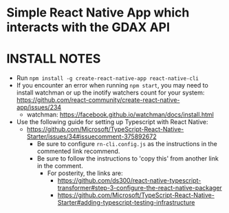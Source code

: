 # Simple React Native App which interacts with the GDAX API

# INSTALL NOTES
 - Run `npm install -g create-react-native-app react-native-cli`
 - If you encounter an error when running `npm start`, you  may need to install watchman or up the inotify watchers count for your system:
 https://github.com/react-community/create-react-native-app/issues/234
    - watchman: https://facebook.github.io/watchman/docs/install.html
- Use the following guide for setting up Typescript with React Native:
    - https://github.com/Microsoft/TypeScript-React-Native-Starter/issues/34#issuecomment-375892672
        - Be sure to configure `rn-cli.config.js` as the instructions in the commented link recommend.
        - Be sure to follow the instructions to 'copy this' from another link in the comment.
            - For posterity, the links are:
                - https://github.com/ds300/react-native-typescript-transformer#step-3-configure-the-react-native-packager
                - https://github.com/Microsoft/TypeScript-React-Native-Starter#adding-typescript-testing-infrastructure

